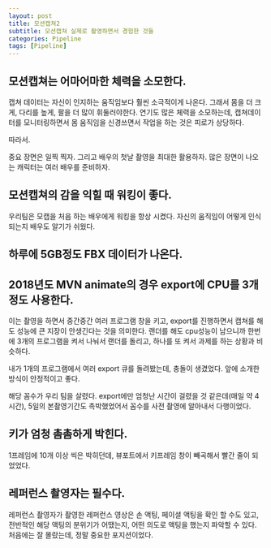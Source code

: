 ```yaml
---
layout: post
title: 모션캡쳐2
subtitle: 모션캡쳐 실제로 촬영하면서 경험한 것들
categories: Pipeline
tags: [Pipeline]
---
```

## 모션캡쳐는 어마어마한 체력을 소모한다.
캡쳐 데이터는 자신이 인지하는 움직임보다 훨씬 소극적이게 나온다. 그래서 몸을 더 크게, 다리를 높게, 팔을 더 많이 휘둘러야한다. 
연기도 많은 체력을 소모하는데, 캡쳐데이터를 모니터링하면서 몸 움직임을 신경쓰면서 작업을 하는 것은 피로가 상당하다.

따라서.

중요 장면은 일찍 찍자. 그리고 배우의 첫날 촬영을 최대한 활용하자. 
많은 장면이 나오는 캐릭터는 여러 배우를 준비하자.

## 모션캡쳐의 감을 익힐 때 워킹이 좋다.

우리팀은 모캡을 처음 하는 배우에게 워킹을 항상 시켰다.
자신의 움직임이 어떻게 인식되는지 배우도 알기가 쉬웠다.

## 하루에 5GB정도 FBX 데이터가 나온다.

## 2018년도 MVN animate의 경우 export에 CPU를 3개정도 사용한다.

이는 촬영을 하면서 중간중간 여러 프로그램 창을 키고, export를 진행하면서 캡쳐를 해도 성능에 큰 지장이 안생긴다는 것을 의미한다.
랜더를 해도 cpu성능이 남으니까 한번에 3개의 프로그램을 켜서 나눠서 랜더를 돌리고, 하나를 또 켜서 과제를 하는 상황과 비슷하다.

내가 1개의 프로그램에서 여러 export 큐를 돌려봤는데, 충돌이 생겼었다. 앞에 소개한 방식이 안정적이고 좋다.

해당 꼼수가 우리 팀을 살렸다. export에만 엄청난 시간이 걸렸을 것 같은데(매일 약 4시간), 5일의 본촬영기간도 촉박했었어서 꼼수를 사전 촬영에 알아내서 다행이었다.  

## 키가 엄청 촘촘하게 박힌다.
1프레임에 10개 이상 씩은 박히던데, 뷰포트에서 키프레임 창이 빼곡해서 빨간 줄이 되었었다.

## 레퍼런스 촬영자는 필수다.
레퍼런스 촬영자가 촬영한 레퍼런스 영상은 손 액팅, 페이셜 액팅을 확인 할 수도 있고, 전반적인 해당 액팅의 분위기가 어땠는지, 어떤 의도로 액팅을 했는지 파악할 수 있다.
처음에는 잘 몰랐는데, 정말 중요한 포지션이었다. 

